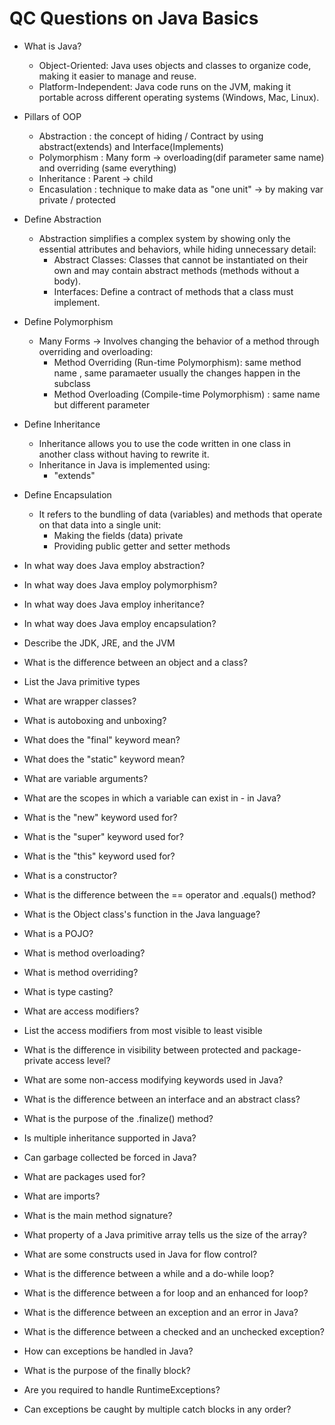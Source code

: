 # QC Questions on Java Basics
 - What is Java?
    - Object-Oriented: Java uses objects and classes to organize code, making it easier to manage and reuse.
    - Platform-Independent: Java code runs on the JVM, making it portable across different operating systems (Windows, Mac, Linux).

 - Pillars of OOP
    - Abstraction : the concept of hiding / Contract  by using abstract(extends) and Interface(Implements)
    - Polymorphism : Many form -> overloading(dif parameter same name) and overriding (same everything)
    - Inheritance :  Parent -> child 
    - Encasulation :  technique to make data as "one unit" -> by making var private / protected

 - Define Abstraction
   - Abstraction simplifies a complex system by showing only the essential attributes and behaviors, while hiding unnecessary detail:
      - Abstract Classes: Classes that cannot be instantiated on their own and may contain abstract methods (methods without a body).
      - Interfaces: Define a contract of methods that a class must implement.

 - Define Polymorphism
   - Many Forms -> Involves changing the behavior of a method through overriding and overloading:
      - Method Overriding (Run-time Polymorphism): same method name , same paramaeter usually the changes happen in the subclass
      - Method Overloading (Compile-time Polymorphism) : same name  but different parameter 

 - Define Inheritance
   -  Inheritance allows you to use the code written in one class in another class without having to rewrite it.
   - Inheritance in Java is implemented using: 
      - "extends"


 - Define Encapsulation
   -  It refers to the bundling of data (variables) and methods that operate on that data into a single unit:
      - Making the fields (data) private
      - Providing public getter and setter methods
      
 - In what way does Java employ abstraction?
 - In what way does Java employ polymorphism?
 - In what way does Java employ inheritance?
 - In what way does Java employ encapsulation?
 - Describe the JDK, JRE, and the JVM
 - What is the difference between an object and a class?
 - List the Java primitive types
 - What are wrapper classes?
 - What is autoboxing and unboxing?
 - What does the "final" keyword mean?
 - What does the "static" keyword mean?
 - What are variable arguments?
 - What are the scopes in which a variable can exist in - in Java?
 - What is the "new" keyword used for?
 - What is the "super" keyword used for?
 - What is the "this" keyword used for?
 - What is a constructor?
 - What is the difference between the == operator and .equals() method?
 - What is the Object class's function in the Java language?
 - What is a POJO?
 - What is method overloading?
 - What is method overriding?
 - What is type casting?
 - What are access modifiers?
 - List the access modifiers from most visible to least visible
 - What is the difference in visibility between protected and package-private access level?
 - What are some non-access modifying keywords used in Java?
 - What is the difference between an interface and an abstract class?
 - What is the purpose of the .finalize() method?
 - Is multiple inheritance supported in Java?
 - Can garbage collected be forced in Java?
 - What are packages used for?
 - What are imports?
 - What is the main method signature?
 - What property of a Java primitive array tells us the size of the array?
 - What are some constructs used in Java for flow control?
 - What is the difference between a while and a do-while loop?
 - What is the difference between a for loop and an enhanced for loop?
 - What is the difference between an exception and an error in Java?
 - What is the difference between a checked and an unchecked exception?
 - How can exceptions be handled in Java?
 - What is the purpose of the finally block?
 - Are you required to handle RuntimeExceptions?
 - Can exceptions be caught by multiple catch blocks in any order?
